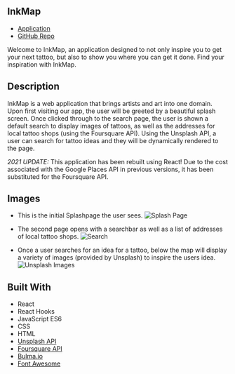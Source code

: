 ## InkMap

- [Application](https://crowe828.github.io/inkmap/)
- [GitHub Repo](https://github.com/Crowe828/inkmap)

Welcome to InkMap, an application designed to not only inspire you to get your next tattoo, but also to show you where you can get it done. Find your inspiration with InkMap.

## Description

InkMap is a web application that brings artists and art into one domain. Upon first visiting our app, the user will be greeted by a beautiful splash screen. Once clicked through to the search page, the user is shown a default search to display images of tattoos, as well as the addresses for local tattoo shops (using the Foursquare API). Using the Unsplash API, a user can search for tattoo ideas and they will be dynamically rendered to the page.

_2021 UPDATE:_ This application has been rebuilt using React! Due to the cost associated with the Google Places API in previous versions, it has been substituted for the Foursquare API.

## Images

- This is the initial Splashpage the user sees.
  ![Splash Page](https://github.com/Crowe828/inkmap/blob/master/public/img/splashpage.png)

- The second page opens with a searchbar as well as a list of addresses of local tattoo shops.
  ![Search](https://github.com/Crowe828/inkmap/blob/master/public/img/search.png)

- Once a user searches for an idea for a tattoo, below the map will display a variety of images (provided by Unsplash) to inspire the users idea.
  ![Unsplash Images](https://github.com/Crowe828/inkmap/blob/public/img/unsplash-images.png)

## Built With

- React
- React Hooks
- JavaScript ES6
- CSS
- HTML
- [Unsplash API](https://unsplash.com/developers)
- [Foursquare API](https://developer.foursquare.com/docs/)
- [Bulma.io](https://bulma.io/expo/)
- [Font Awesome](https://fontmeme.com/fonts/tattoo-ink-font/)
